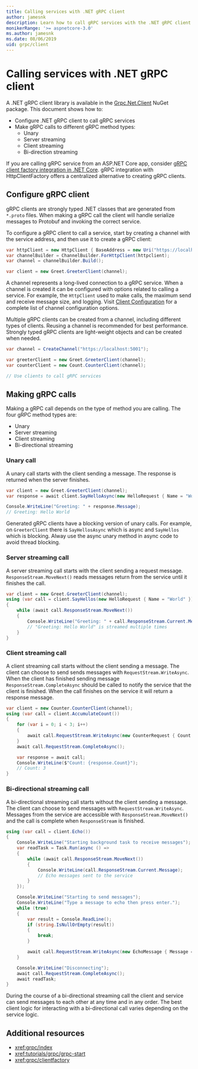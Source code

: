```yaml
---
title: Calling services with .NET gRPC client
author: jamesnk
description: Learn how to call gRPC services with the .NET gRPC client.
monikerRange: '>= aspnetcore-3.0'
ms.author: jamesnk
ms.date: 08/06/2019
uid: grpc/client
---
```

# Calling services with .NET gRPC client

A .NET gRPC client library is available in the [Grpc.Net.Client](https://www.nuget.org/packages/Grpc.Net.Client) NuGet package. This document shows how to:

* Configure .NET gRPC client to call gRPC services
* Make gRPC calls to different gRPC method types:
   * Unary
   * Server streaming
   * Client streaming
   * Bi-direction streaming

If you are calling gRPC service from an ASP.NET Core app, consider [gRPC client factory integration in .NET Core](xref:grpc/clientfactory). gRPC integration with HttpClientFactory offers a centralized alternative to creating gRPC clients.

## Configure gRPC client

gRPC clients are strongly typed .NET classes that are generated from `*.proto` files. When making a gRPC call the client will handle serialize messages to Protobuf and invoking the correct service.

To configure a gRPC client to call a service, start by creating a channel with the service address, and then use it to create a gRPC client:

```csharp
var httpClient = new HttpClient { BaseAddress = new Uri("https://localhost:5001") };
var channelBuilder = ChannelBuilder.ForHttpClient(httpclient);
var channel = channelBuilder.Build();

var client = new Greet.GreeterClient(channel);
```

A channel represents a long-lived connection to a gRPC service. When a channel is created it can be configured with options related to calling a service. For example, the `HttpClient` used to make calls, the maximum send and receive message size, and logging. Visit [Client Configuration]() for a complete list of channel configuration options.

Multiple gRPC clients can be created from a channel, including different types of clients. Reusing a channel is recommended for best performance. Strongly typed gRPC clients are light-weight objects and can be created when needed.

```csharp
var channel = CreateChannel("https://localhost:5001");

var greeterClient = new Greet.GreeterClient(channel);
var counterClient = new Count.CounterClient(channel);

// Use clients to call gRPC services
```

## Making gRPC calls

Making a gRPC call depends on the type of method you are calling. The four gRPC method types are:

* Unary
* Server streaming
* Client streaming
* Bi-directional streaming

### Unary call

A unary call starts with the client sending a message. The response is returned when the server finishes.

```csharp
var client = new Greet.GreeterClient(channel);
var response = await client.SayHelloAsync(new HelloRequest { Name = "World" });

Console.WriteLine("Greeting: " + response.Message);
// Greeting: Hello World
```

Generated gRPC clients have a blocking version of unary calls. For example, on `GreeterClient` there is `SayHellosAsync` which is async and `SayHellos` which is blocking. Alway use the async unary method in async code to avoid thread blocking.

### Server streaming call

A server streaming call starts with the client sending a request message. `ResponseStream.MoveNext()` reads messages return from the service until it finishes the call.

```csharp
var client = new Greet.GreeterClient(channel);
using (var call = client.SayHellos(new HelloRequest { Name = "World" }))
{
    while (await call.ResponseStream.MoveNext())
    {
        Console.WriteLine("Greeting: " + call.ResponseStream.Current.Message);
        // "Greeting: Hello World" is streamed multiple times
    }
}
```

### Client streaming call

A client streaming call starts without the client sending a message. The client can choose to send sends messages with `RequestStream.WriteAsync`. When the client has finished sending message `ResponseStream.CompleteAsync` should be called to notify the service that the client is finished. When the call finishes on the service it will return a response message.

```csharp
var client = new Counter.CounterClient(channel);
using (var call = client.AccumulateCount())
{
    for (var i = 0; i < 3; i++)
    {
        await call.RequestStream.WriteAsync(new CounterRequest { Count = 1 });
    }
    await call.RequestStream.CompleteAsync();

    var response = await call;
    Console.WriteLine($"Count: {response.Count}");
    // Count: 3
}

```

### Bi-directional streaming call

A bi-directional streaming call starts without the client sending a message. The client can choose to send messages with `RequestStream.WriteAsync`. Messages from the service are accessible with `ResponseStream.MoveNext()` and the call is complete when `ResponseStream` is finished.

```csharp
using (var call = client.Echo())
{
    Console.WriteLine("Starting background task to receive messages");
    var readTask = Task.Run(async () =>
    {
        while (await call.ResponseStream.MoveNext())
        {
            Console.WriteLine(call.ResponseStream.Current.Message);
            // Echo messages sent to the service
        }
    });

    Console.WriteLine("Starting to send messages");
    Console.WriteLine("Type a message to echo then press enter.");
    while (true)
    {
        var result = Console.ReadLine();
        if (string.IsNullOrEmpty(result))
        {
            break;
        }

        await call.RequestStream.WriteAsync(new EchoMessage { Message = result });
    }

    Console.WriteLine("Disconnecting");
    await call.RequestStream.CompleteAsync();
    await readTask;
}

```

During the course of a bi-directional streaming call the client and service can send messages to each other at any time and in any order. The best client logic for interacting with a bi-directional call varies depending on the service logic.

## Additional resources

* <xref:grpc/index>
* <xref:tutorials/grpc/grpc-start>
* <xref:grpc/clientfactory>
